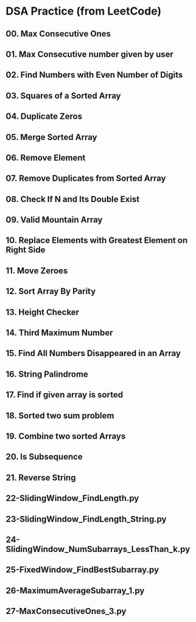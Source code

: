 # DSA Practice (from LeetCode)
## 00. Max Consecutive Ones
## 01. Max Consecutive number given by user
## 02. Find Numbers with Even Number of Digits
## 03. Squares of a Sorted Array
## 04. Duplicate Zeros
## 05. Merge Sorted Array
## 06. Remove Element
## 07. Remove Duplicates from Sorted Array
## 08. Check If N and Its Double Exist
## 09. Valid Mountain Array
## 10. Replace Elements with Greatest Element on Right Side
## 11. Move Zeroes
## 12. Sort Array By Parity
## 13. Height Checker
## 14. Third Maximum Number
## 15. Find All Numbers Disappeared in an Array
## 16. String Palindrome
## 17. Find if given array is sorted
## 18. Sorted two sum problem
## 19. Combine two sorted Arrays
## 20. Is Subsequence
## 21. Reverse String
## 22-SlidingWindow_FindLength.py
## 23-SlidingWindow_FindLength_String.py
## 24-SlidingWindow_NumSubarrays_LessThan_k.py
## 25-FixedWindow_FindBestSubarray.py
## 26-MaximumAverageSubarray_1.py
## 27-MaxConsecutiveOnes_3.py
